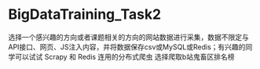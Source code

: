 # BigDataTraining_Task2
选择一个感兴趣的方向或者课题相关的方向的网站数据进行采集，数据不限定与API接口、网页、JS注入内容，并将数据保存csv或MySQL或Redis；有兴趣的同学可以试试 Scrapy 和 Redis 连用的分布式爬虫
选择爬取b站鬼畜区排名榜
